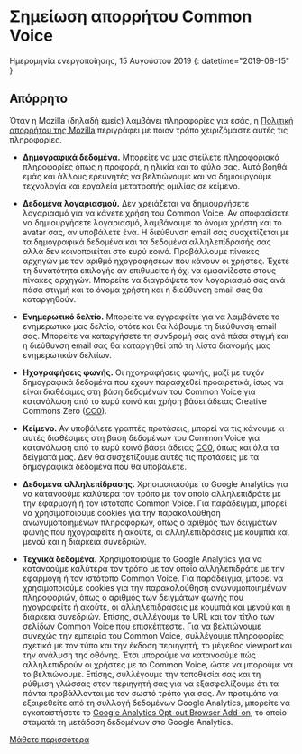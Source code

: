 # Σημείωση απορρήτου Common Voice 

Ημερομηνία ενεργοποίησης, 15 Αυγούστου 2019 {: datetime="2019-08-15" }

## Απόρρητο

Όταν η Mozilla (δηλαδή εμείς) λαμβάνει πληροφορίες για εσάς, η [Πολιτική απορρήτου της Mozilla](https://www.mozilla.org/privacy) περιγράφει με ποιον τρόπο χειριζόμαστε αυτές τις πληροφορίες.

* **Δημογραφικά δεδομένα.** Μπορείτε να μας στείλετε πληροφοριακά πληροφορίες όπως η προφορά, η ηλικία και το φύλο σας. Αυτό βοηθά εμάς και άλλους ερευνητές να βελτιώνουμε και να δημιουργούμε τεχνολογία και εργαλεία μετατροπής ομιλίας σε κείμενο.

* **Δεδομένα λογαριασμού.** Δεν χρειάζεται να δημιουργήσετε λογαριασμό για να κάνετε χρήση του Common Voice. Αν αποφασίσετε να δημιουργήσετε λογαριασμό, λαμβάνουμε το όνομα χρήστη και το avatar σας, αν υποβάλετε ένα. Η διεύθυνση email σας συσχετίζεται με τα δημογραφικά δεδομένα και τα δεδομένα αλληλεπίδρασής σας αλλά δεν κοινοποιείται στο ευρύ κοινό. Προβάλλουμε πίνακες αρχηγών με τον αριθμό ηχογραφήσεων που κάνουν οι χρήστες. Έχετε τη δυνατότητα επιλογής αν επιθυμείτε ή όχι να εμφανίζεστε στους πίνακες αρχηγών. Μπορείτε να διαγράψετε τον λογαριασμό σας ανά πάσα στιγμή και το όνομα χρήστη και η διεύθυνση email σας θα καταργηθούν.

* **Ενημερωτικό δελτίο.** Μπορείτε να εγγραφείτε για να λαμβάνετε το ενημερωτικό μας δελτίο, οπότε και θα λάβουμε τη διεύθυνση email σας. Μπορείτε να καταργήσετε τη συνδρομή σας ανά πάσα στιγμή και η διεύθυνση email σας θα καταργηθεί από τη λίστα διανομής μας ενημερωτικών δελτίων.

* **Ηχογραφήσεις φωνής.** Οι ηχογραφήσεις φωνής, μαζί με τυχόν δημογραφικά δεδομένα που έχουν παρασχεθεί προαιρετικά, ίσως να είναι διαθέσιμες στη βάση δεδομένων του Common Voice για κατανάλωση από το ευρύ κοινό και χρήση βάσει άδειας Creative Commons Zero ([CC0](https://creativecommons.org/publicdomain/zero/1.0/)).

* **Κείμενο.** Αν υποβάλετε γραπτές προτάσεις, μπορεί να τις κάνουμε κι αυτές διαθέσιμες στη βάση δεδομένων του Common Voice για κατανάλωση από το ευρύ κοινό βάσει άδειας [CC0](https://creativecommons.org/publicdomain/zero/1.0/), όπως και όλα τα δείγματά μας. Δεν θα συσχετίζουμε αυτές τις προτάσεις με τα δημογραφικά δεδομένα που θα υποβάλετε.

* **Δεδομένα αλληλεπίδρασης.** Χρησιμοποιούμε το Google Analytics για να κατανοούμε καλύτερα τον τρόπο με τον οποίο αλληλεπιδράτε με την εφαρμογή ή τον ιστότοπο Common Voice. Για παράδειγμα, μπορεί να χρησιμοποιούμε cookies για την παρακολούθηση ανωνυμοποιημένων πληροφοριών, όπως ο αριθμός των δειγμάτων φωνής που ηχογραφείτε ή ακούτε, οι αλληλεπιδράσεις με κουμπιά και μενού και η διάρκεια συνεδριών.

* **Τεχνικά δεδομένα.** Χρησιμοποιούμε το Google Analytics για να κατανοούμε καλύτερα τον τρόπο με τον οποίο αλληλεπιδράτε με την εφαρμογή ή τον ιστότοπο Common Voice. Για παράδειγμα, μπορεί να χρησιμοποιούμε cookies για την παρακολούθηση ανωνυμοποιημένων πληροφοριών, όπως ο αριθμός των δειγμάτων φωνής που ηχογραφείτε ή ακούτε, οι αλληλεπιδράσεις με κουμπιά και μενού και η διάρκεια συνεδριών. Επίσης, συλλέγουμε το URL και τον τίτλο των σελίδων Common Voice που επισκέπτεστε. Για να βελτιώνουμε συνεχώς την εμπειρία του Common Voice, συλλέγουμε πληροφορίες σχετικά με τον τύπο και την έκδοση περιηγητή, το μέγεθος viewport και την ανάλυση της οθόνης. Έτσι μπορούμε να κατανοούμε πώς αλληλεπιδρούν οι χρήστες με το Common Voice, ώστε να μπορούμε να το βελτιώνουμε. Επίσης, συλλέγουμε την τοποθεσία σας και τη ρύθμιση γλώσσας στον περιηγητή σας για να εξασφαλίζουμε ότι τα πάντα προβάλλονται με τον σωστό τρόπο για σας. Αν προτιμάτε να εξαιρεθείτε από τη συλλογή δεδομένων Google Analytics, μπορείτε να εγκαταστήσετε το [Google Analytics Opt-out Browser Add-on](https://tools.google.com/dlpage/gaoptout), το οποίο σταματά τη μετάδοση δεδομένων στο Google Analytics. 

[Μάθετε περισσότερα](https://github.com/common-voice/common-voice/blob/main/docs/data_dictionary.md)

